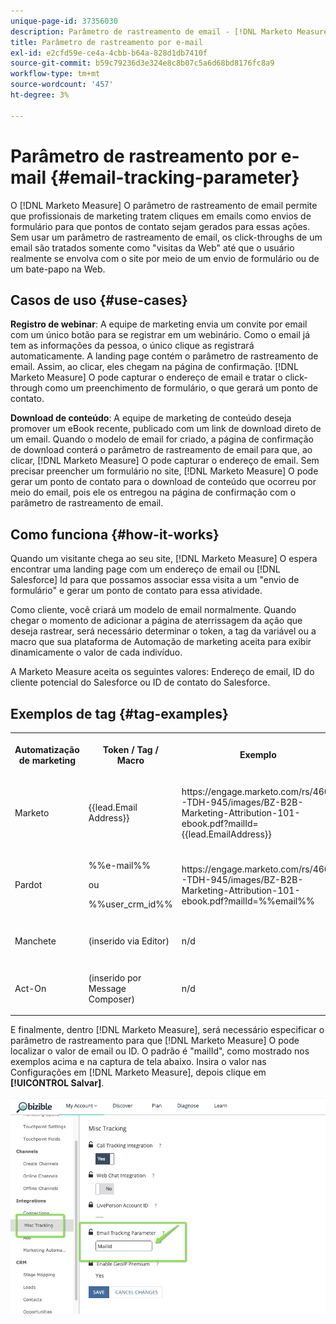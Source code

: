 ```yaml
---
unique-page-id: 37356030
description: Parâmetro de rastreamento de email - [!DNL Marketo Measure] - Documentação do produto
title: Parâmetro de rastreamento por e-mail
exl-id: e2cfd59e-ce4a-4cbb-b64a-828d1db7410f
source-git-commit: b59c79236d3e324e8c8b07c5a6d68bd8176fc8a9
workflow-type: tm+mt
source-wordcount: '457'
ht-degree: 3%

---
```


# Parâmetro de rastreamento por e-mail {#email-tracking-parameter}

O [!DNL Marketo Measure] O parâmetro de rastreamento de email permite que profissionais de marketing tratem cliques em emails como envios de formulário para que pontos de contato sejam gerados para essas ações. Sem usar um parâmetro de rastreamento de email, os click-throughs de um email são tratados somente como &quot;visitas da Web&quot; até que o usuário realmente se envolva com o site por meio de um envio de formulário ou de um bate-papo na Web.

## Casos de uso  {#use-cases}

**Registro de webinar**: A equipe de marketing envia um convite por email com um único botão para se registrar em um webinário. Como o email já tem as informações da pessoa, o único clique as registrará automaticamente. A landing page contém o parâmetro de rastreamento de email. Assim, ao clicar, eles chegam na página de confirmação. [!DNL Marketo Measure] O pode capturar o endereço de email e tratar o click-through como um preenchimento de formulário, o que gerará um ponto de contato.

**Download de conteúdo**: A equipe de marketing de conteúdo deseja promover um eBook recente, publicado com um link de download direto de um email. Quando o modelo de email for criado, a página de confirmação de download conterá o parâmetro de rastreamento de email para que, ao clicar, [!DNL Marketo Measure] O pode capturar o endereço de email. Sem precisar preencher um formulário no site, [!DNL Marketo Measure] O pode gerar um ponto de contato para o download de conteúdo que ocorreu por meio do email, pois ele os entregou na página de confirmação com o parâmetro de rastreamento de email.

## Como funciona {#how-it-works}

Quando um visitante chega ao seu site, [!DNL Marketo Measure] O espera encontrar uma landing page com um endereço de email ou [!DNL Salesforce] Id para que possamos associar essa visita a um &quot;envio de formulário&quot; e gerar um ponto de contato para essa atividade.

Como cliente, você criará um modelo de email normalmente. Quando chegar o momento de adicionar a página de aterrissagem da ação que deseja rastrear, será necessário determinar o token, a tag da variável ou a macro que sua plataforma de Automação de marketing aceita para exibir dinamicamente o valor de cada indivíduo.

A Marketo Measure aceita os seguintes valores: Endereço de email, ID do cliente potencial do Salesforce ou ID de contato do Salesforce.

## Exemplos de tag {#tag-examples}

<table> 
 <colgroup> 
  <col> 
  <col> 
  <col> 
  <col> 
 </colgroup> 
 <tbody> 
  <tr> 
   <th><p>Automatização de marketing</p></th> 
   <th><p>Token / Tag / Macro </p></th> 
   <th><p>Exemplo</p></th> 
   <th><p>Material de suporte</p></th> 
  </tr> 
  <tr> 
   <td><p>Marketo</p></td> 
   <td><p>{{lead.Email Address}} </p></td> 
   <td><p>https://engage.marketo.com/rs/460-TDH-945/images/BZ-B2B-Marketing-Attribution-101-ebook.pdf?mailId={{lead.EmailAddress}}</p></td> 
   <td><p>https://docs.marketo.com/display/public/DOCS/Tokens+Overview#TokensOverview-PersonTokens</p></td> 
  </tr> 
  <tr> 
   <td><p>Pardot</p></td> 
   <td><p>%%e-mail%% </p><p>ou</p><p>%%user_crm_id%%</p></td> 
   <td><p>https://engage.marketo.com/rs/460-TDH-945/images/BZ-B2B-Marketing-Attribution-101-ebook.pdf?mailId=%%email%%</p></td> 
   <td><p>https://help.salesforce.com/articleView?id=pardot_variable_tags_reference.htm&amp;type=5</p></td> 
  </tr> 
  <tr> 
   <td><p>Manchete</p></td> 
   <td><p>(inserido via Editor)</p></td> 
   <td><p>n/d</p></td> 
   <td><p>https://knowledge.hubspot.com/cos-general/how-to-use-personalization-with-your-content</p></td> 
  </tr> 
  <tr> 
   <td><p>Act-On</p></td> 
   <td><p>(inserido por Message Composer)</p></td> 
   <td><p>n/d</p></td> 
   <td><p>https://connect.act-on.com/hc/en-us/articles/360033436074-How-to-Personalize-Email-Content-with-CRM-Data</p></td> 
  </tr> 
 </tbody> 
</table>

E finalmente, dentro [!DNL Marketo Measure], será necessário especificar o parâmetro de rastreamento para que [!DNL Marketo Measure] O pode localizar o valor de email ou ID. O padrão é &quot;mailId&quot;, como mostrado nos exemplos acima e na captura de tela abaixo. Insira o valor nas Configurações em [!DNL Marketo Measure], depois clique em **[!UICONTROL Salvar]**.

![](assets/one.png)
